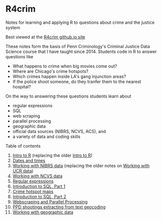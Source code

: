 # R4crim
Notes for learning and applying R to questions about crime and the justice system

Best viewed at the [R4crim github.io site](https://gregridgeway.github.io/R4crim/)

These notes form the basis of Penn Criminology's Criminal Justice Data Science course that I have taught since 2014. Students code in R to answer questions like 

-  What happens to crime when big movies come out?
-  Where are Chicago's crime hotspots?
-  Which crimes happen inside LA's gang injunction areas?
-  If the police shoot someone, do they tranfer them to the nearest hospital?

On the way to answering these questions students learn about 

-  regular expressions
-  SQL
-  web scraping
-  parallel processing
-  geographic data
-  official data sources (NIBRS, NCVS, ACS), and
-  a variety of data and coding skills

Table of contents
1. [Intro to R](https://gregridgeway.github.io/R4crim/01_Intro_to_R_protests.html) (replacing the older [Intro to R](01-Intro-to-R.html))
2. [Dates and times](https://gregridgeway.github.io/R4crim/02_Dates_and_times.html)
3. [Working with NIBRS data](https://gregridgeway.github.io/R4crim/03_Working_with_NIBRS_data.html) (replacing the older notes on [Working with UCR data](03-Working-with-UCR-data.html))
4. [Working with NCVS data](https://gregridgeway.github.io/R4crim/04_Working_with_NCVS_data.html)
5. [Regular expressions](https://gregridgeway.github.io/R4crim/05_Regular_expressions.html)
6. [Introduction to SQL, Part 1](https://gregridgeway.github.io/R4crim/06_Introduction_to_SQL1.html)
7. [Crime hotspot maps](https://gregridgeway.github.io/R4crim/07_Crime_Hotspot_Map.html)
8. [Introduction to SQL, Part 2](https://gregridgeway.github.io/R4crim/08_Introduction_to_SQL2.html)
9. [Webscraping and Parallel Processing](https://gregridgeway.github.io/R4crim/09_Webscraping_and_Parallel_Processing.html)
10. [PPD shootings extracting from text geocoding](https://gregridgeway.github.io/R4crim/10_PPD_shootings_extracting_from_text_geocoding.html)
11. [Working with geographic data](https://gregridgeway.github.io/R4crim/11_Working_with_geographic_data.html)

